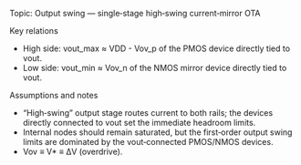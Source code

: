 Topic: Output swing — single‑stage high‑swing current‑mirror OTA

Key relations
- High side: vout_max ≈ VDD - Vov_p of the PMOS device directly tied to vout.
- Low side: vout_min ≈ Vov_n of the NMOS mirror device directly tied to vout.

Assumptions and notes
- “High‑swing” output stage routes current to both rails; the devices directly connected to vout set the immediate headroom limits.
- Internal nodes should remain saturated, but the first‑order output swing limits are dominated by the vout‑connected PMOS/NMOS devices.
- Vov ≡ V* ≡ ΔV (overdrive).
